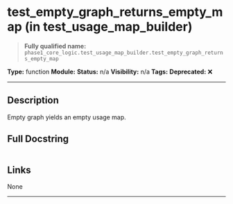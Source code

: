 # test_empty_graph_returns_empty_map (in test_usage_map_builder)
> **Fully qualified name:** `phase1_core_logic.test_usage_map_builder.test_empty_graph_returns_empty_map`

**Type:** function
**Module:** 
**Status:** n/a
**Visibility:** n/a
**Tags:** 
**Deprecated:** ❌

---

## Description
Empty graph yields an empty usage map.

## Full Docstring
```

```

## Links
None

---
